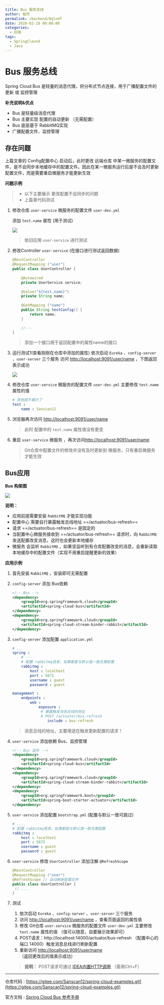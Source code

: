 ```yaml
---
title: Bus 服务总线
author: 柏竹
permalink: /backend/0qlndf
date: 2020-02-18 00:00:00
categories: 
  - 后端
tags: 
  - SpringClound
  - Java
---
```

 # Bus 服务总线

Spring Cloud Bus 是轻量的消息代理，将分布式节点连接，用于广播配置文件的更新 或 监控管理 

**补充说明&优点**

- Bus 是轻量级消息代理
- Bus 主要实现 配置的自动更新 （无需配置）
- Bus 底层基于 RabbitMQ实现
- 广播配置文件、监控管理

## 存在问题

上篇文章的 Config配置中心 启动后，此时更改 远端仓库 中某一微服务的配置文件，是不会同步本地缓存中的配置文件。因此在某一微服务运行后是不会及时更新配置文件，而是需要重启微服务才能更新生效

**问题示例** 

> - 以下主要展示 更改配置不会同步的问题
> - 上篇章代码测试

1. 修改仓库 `user-service` 微服务的配置文件 `user-dev.yml`

   添加 `test.name` 属性 (用于测试)

   ![](http://sanscan12.gitee.io/blogimg/Content/Spring/SpringCloud20.png)

   > 依旧应用 `user-service` 进行测试

2. 修改Controller `user-service` (在接口进行测试返回数据)

   ```java
   @RestController
   @RequestMapping ("user")
   public class UserController {
       
       @Autowired
       private UserService service;
       
       @Value("${test.name}")
       private String name;
       
       @GetMapping ("name")
       public String testConfig() {
           return name;
       }
       
       //···
   }
   ```

   > 添加一个接口用于返回配置中的属性name的接口

3. 运行测试1(查看刚刚在仓库中添加的属性)
   依次启动 `Eureka` 、`config-server` 、`user-server` 三个服务
   访问 [http://localhost:9091/user/name](http://localhost:9091/user/name) ，下图返回表示成功

   ![](http://sanscan12.gitee.io/blogimg/Content/Spring/SpringCloud21.png)

4. 修改仓库 `user-service` 微服务的配置文件 `user-dev.yml` 
   主要修改 `test.name` 属性的值

   ```yaml
   # 其他就不展示了
   test : 
       name : Sanscan12
   ```

5. 浏览器再次访问 [http://localhost:9091/user/name](http://localhost:9091/user/name) 

   > 此时 配置中的 `test.name` 属性值没有更变

6. 重启 `user-service` 微服务 ，再次访问[http://localhost:9091/user/name](http://localhost:9091/user/name) 

   > Git仓库中配置文件的修改并没有及时更新到 微服务，只有重启微服务才能生效

## Bus应用

**Bus 构架图**

![](http://sanscan12.gitee.io/blogimg/Content/Spring/SpringCloud22.png)

**说明：** 

- 应用前提需要安装 `RabbitMQ` 才能实现功能
- 配置中心 需要自行暴露触发总线地址 ==/actuator/bus-refresh== 
- 请求 ==/actuator/bus-refresh== 是固定的
- 当配置中心微服务接收到 ==/actuator/bus-refresh== 请求时，向 `RabbitMQ`发送配置改变消息，这时也会更新本地缓存
- 微服务 会监听 `RabbitMQ` ，如果坚监听到有仓库配置改变的消息，会重新读取本地缓存中的配置文件（实现不用重启提醒更新的效果）

**应用示例**

1. 首先安装 `RabbitMQ` ，安装即可无需配置

2. `config-server` 添加 Bus依赖

   ```xml
   <!-- Bus -->
   <dependency>
       <groupId>org.springframework.cloud</groupId>
       <artifactId>spring-cloud-bus</artifactId>
   </dependency>
   <dependency>
       <groupId>org.springframework.cloud</groupId>
       <artifactId>spring-cloud-stream-binder-rabbit</artifactId>
   </dependency>
   ```

3. `config-server` 添加配置 `application.yml` 

   ```yaml
   # ...
   spring :
       # ···
       # 配置 rabbitmq信息，如果都是与默认值一致无需配置
       rabbitmq :
           host : localhost
           port : 5672
           username : guest
           password : guest
   
   management :
       endpoints :
           web :
               exposure :
               	# 暴露触发消息总线的地址 
               	# POST /actuator/bus-refresh
                   include : bus-refresh
   ```

   > 消息总线的地址，主要用途在触发更新配置的请求！

4. `user-service` 添加依赖 Bus、监控管理

   ```xml
   <!-- Bus 监听 -->
   <dependency>
       <groupId>org.springframework.cloud</groupId>
       <artifactId>spring-cloud-bus</artifactId>
   </dependency>
   <dependency>
       <groupId>org.springframework.cloud</groupId>
       <artifactId>spring-cloud-stream-binder-rabbit</artifactId>
   </dependency>
   <dependency>
       <groupId>org.springframework.boot</groupId>
       <artifactId>spring-boot-starter-actuator</artifactId>
   </dependency>
   ```

5. `user-service` 添加配置 `bootstrap.yml` (配置与默认一致可跳过)

   ```yaml
   # ....
   # 配置 rabbitmq信息，如果都是与默认值一致无需配置
   rabbitmq :
       host : localhost
       port : 5672
       username : guest
       password : guest
   ```

6. `user-service` 修改 `UserController` 添加注解 `@RefreshScope`

   ```java
   @RestController
   @RequestMapping ("user")
   @RefreshScope // 自动刷新配置文件
   public class UserController {
   	// ....
   }
   ```

7. 测试

   1. 依次启动 `Eureka` 、`config-server` 、`user-server` 三个服务
   2. 访问 [http://localhost:9091/user/name](http://localhost:9091/user/name) ，查看页面返回的属性值
   3. 修改 Git仓库 `user-service` 微服务的配置文件 `user-dev.yml` 
      主要修改 `test.name` 属性的值 （值可以随意，自要展示效果即可）
   4. POST请求：http://localhost:14000/actuator/bus-refresh （配置中心的端口 14000）触发消息总线进行刷新配置
   5. 重新访问 [http://localhost:9091/user/name](http://localhost:9091/user/name) （返回更改后的值表示成功）

   > **说明：** POST请求可通过 [IDEA内置HTTP调用](https://blog.csdn.net/weixin_45963193/article/details/121071169) （善用Ctrl+F）

---

仓库代码 : [https://gitee.com/Sanscan12/spring-cloud-examples.git](https://gitee.com/Sanscan12/spring-cloud-examples.git) 

官方文档 : [Spring Cloud Bus 参考手册 ](https://www.springcloud.cc/spring-cloud-bus.html) 

